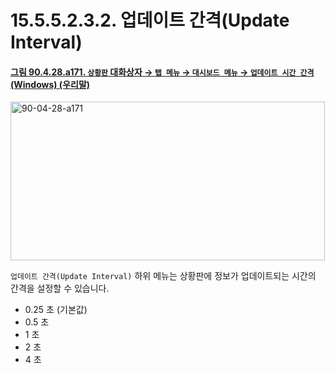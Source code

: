 # 15.5.5.2.3.2. 업데이트 간격(Update Interval)

<a id="90-04-28-a171"></a>

#### [그림 90.4.28.a171. `상황판` 대화상자 → `탭 메뉴` → `대시보드 메뉴` → `업데이트 시간 간격` (Windows) (우리말)](./90-04-0028-dashboard.md#90-04-28-a171)
<img width="503" height="254" alt="90-04-28-a171" src="https://github.com/user-attachments/assets/a37a0d33-6fd8-4c79-9bcf-69de10c63766" />

`업데이트 간격(Update Interval)` 하위 메뉴는 상황판에 정보가 업데이트되는 시간의 간격을 설정할 수 있습니다.

- 0.25 초 (기본값)
- 0.5 초
- 1 초
- 2 초
- 4 초